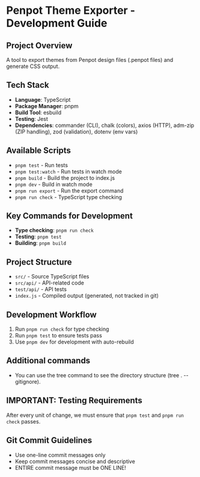 # Penpot Theme Exporter - Development Guide

## Project Overview
A tool to export themes from Penpot design files (.penpot files) and generate CSS output.

## Tech Stack
- **Language**: TypeScript
- **Package Manager**: pnpm
- **Build Tool**: esbuild
- **Testing**: Jest
- **Dependencies**: commander (CLI), chalk (colors), axios (HTTP), adm-zip (ZIP handling), zod (validation), dotenv (env vars)

## Available Scripts
- `pnpm test` - Run tests
- `pnpm test:watch` - Run tests in watch mode  
- `pnpm build` - Build the project to index.js
- `pnpm dev` - Build in watch mode
- `pnpm run export` - Run the export command
- `pnpm run check` - TypeScript type checking

## Key Commands for Development
- **Type checking**: `pnpm run check`
- **Testing**: `pnpm test`
- **Building**: `pnpm build`

## Project Structure
- `src/` - Source TypeScript files
- `src/api/` - API-related code
- `test/api/` - API tests
- `index.js` - Compiled output (generated, not tracked in git)

## Development Workflow
1. Run `pnpm run check` for type checking
2. Run `pnpm test` to ensure tests pass
3. Use `pnpm dev` for development with auto-rebuild

## Additional commands
- You can use the tree command to see the directory structure (tree . --gitignore).

## IMPORTANT: Testing Requirements
After every unit of change, we must ensure that `pnpm test` and `pnpm run check` passes.

## Git Commit Guidelines
- Use one-line commit messages only
- Keep commit messages concise and descriptive
- ENTIRE commit message must be ONE LINE!
